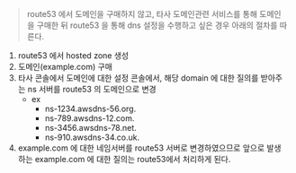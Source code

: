 
> route53 에서 도메인을 구매하지 않고, 타사 도메인관련 서비스를 통해 도메인을 구매한 뒤 route53 을 통해 dns 설정을 수행하고 싶은 경우 아래의 절차를 따른다.


1. route53 에서 hosted zone 생성
2. 도메인(example.com) 구매
3. 타사 콘솔에서 도메인에 대한 설정 콘솔에서, 해당 domain 에 대한 질의를 받아주는 ns 서버를 route53 의 도메인으로 변경
    - ex 
      - ns-1234.awsdns-56.org.
      - ns-789.awsdns-12.com.
      - ns-3456.awsdns-78.net.
      - ns-910.awsdns-34.co.uk.
4. example.com 에 대한 네임서버를 route53 서버로 변경하였으므로 앞으로 발생하는 example.com 에 대한 질의는 route53에서 처리하게 된다.